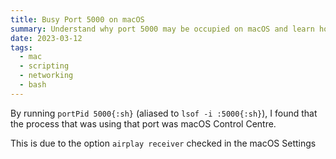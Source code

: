 ```yaml
---
title: Busy Port 5000 on macOS
summary: Understand why port 5000 may be occupied on macOS and learn how to fix this behaviour
date: 2023-03-12
tags:
  - mac
  - scripting
  - networking
  - bash
---
```


By running `portPid 5000{:sh}` (aliased to `lsof -i :5000{:sh}`), I found that the process that was using that port was macOS Control Centre.

This is due to the option `airplay receiver` checked in the macOS Settings

